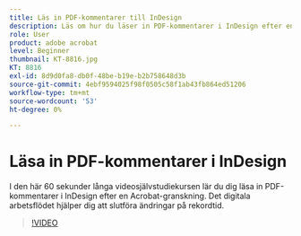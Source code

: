 ```yaml
---
title: Läs in PDF-kommentarer till InDesign
description: Läs om hur du läser in PDF-kommentarer i InDesign efter en Acrobat-granskning
role: User
product: adobe acrobat
level: Beginner
thumbnail: KT-8816.jpg
KT: 8816
exl-id: 8d9d0fa8-db0f-48be-b19e-b2b758648d3b
source-git-commit: 4ebf9594025f98f0505c58f1ab43fb864ed51206
workflow-type: tm+mt
source-wordcount: '53'
ht-degree: 0%

---
```


# Läsa in PDF-kommentarer i InDesign

I den här 60 sekunder långa videosjälvstudiekursen lär du dig läsa in PDF-kommentarer i InDesign efter en Acrobat-granskning. Det digitala arbetsflödet hjälper dig att slutföra ändringar på rekordtid.

>[!VIDEO](https://video.tv.adobe.com/v/336907?quality=12&learn=on&hidetitle=true)
